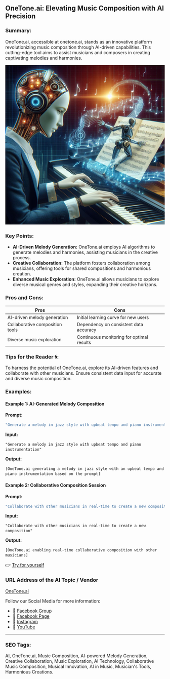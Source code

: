 ## OneTone.ai: Elevating Music Composition with AI Precision

### Summary:
OneTone.ai, accessible at onetone.ai, stands as an innovative platform revolutionizing music composition through AI-driven capabilities. This cutting-edge tool aims to assist musicians and composers in creating captivating melodies and harmonies.

<img src="onetone-ai.webp" alt="onetone-ai">

### Key Points:
- **AI-Driven Melody Generation:** OneTone.ai employs AI algorithms to generate melodies and harmonies, assisting musicians in the creative process.
- **Creative Collaboration:** The platform fosters collaboration among musicians, offering tools for shared compositions and harmonious creation.
- **Enhanced Music Exploration:** OneTone.ai allows musicians to explore diverse musical genres and styles, expanding their creative horizons.

### Pros and Cons:

| Pros                            | Cons                                      |
|---------------------------------|-------------------------------------------|
| AI-driven melody generation     | Initial learning curve for new users       |
| Collaborative composition tools | Dependency on consistent data accuracy     |
| Diverse music exploration       | Continuous monitoring for optimal results  |

### Tips for the Reader 🌀:
To harness the potential of OneTone.ai, explore its AI-driven features and collaborate with other musicians. Ensure consistent data input for accurate and diverse music composition.

### Examples:

#### Example 1: AI-Generated Melody Composition
**Prompt:**
```dart
"Generate a melody in jazz style with upbeat tempo and piano instrumentation"
```
**Input:**
```
"Generate a melody in jazz style with upbeat tempo and piano instrumentation"
```
**Output:**
```
[OneTone.ai generating a melody in jazz style with an upbeat tempo and piano instrumentation based on the prompt]
```

#### Example 2: Collaborative Composition Session
**Prompt:**
```dart
"Collaborate with other musicians in real-time to create a new composition"
```
**Input:**
```
"Collaborate with other musicians in real-time to create a new composition"
```
**Output:**
```
[OneTone.ai enabling real-time collaborative composition with other musicians]
```

👉 <a href="https://www.onetone.ai/" target="_blank">Try for yourself</a>

### URL Address of the AI Topic / Vendor
<a href="https://www.onetone.ai/" target="_blank">OneTone.ai</a>

Follow our Social Media for more information:
- 📘 <a href="https://www.facebook.com/groups/trionxai" target="_blank">Facebook Group</a>
- 📄 <a href="https://www.facebook.com/ai.trionxai" target="_blank">Facebook Page</a>
- 📸 <a href="https://www.instagram.com/trionxai/" target="_blank">Instagram</a>
- 🎥 <a href="https://www.youtube.com/@robotdocs/" target="_blank">YouTube</a>

<hr>

### SEO Tags:
AI, OneTone.ai, Music Composition, AI-powered Melody Generation, Creative Collaboration, Music Exploration, AI Technology, Collaborative Music Composition, Musical Innovation, AI in Music, Musician's Tools, Harmonious Creations.